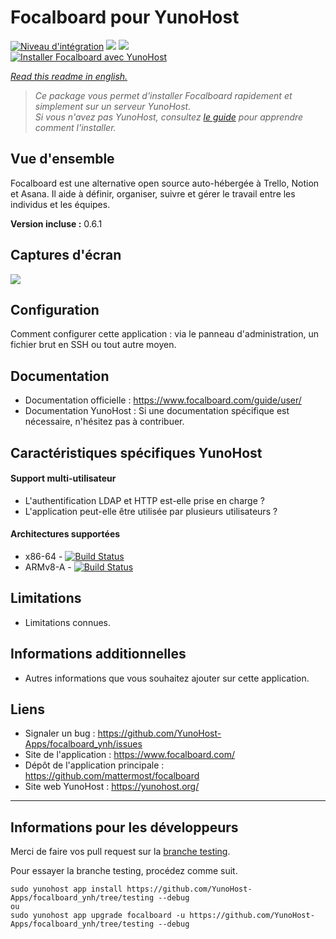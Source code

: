 # Focalboard pour YunoHost

[![Niveau d'intégration](https://dash.yunohost.org/integration/focalboard.svg)](https://dash.yunohost.org/appci/app/focalboard) ![](https://ci-apps.yunohost.org/ci/badges/focalboard.status.svg) ![](https://ci-apps.yunohost.org/ci/badges/focalboard.maintain.svg)  
[![Installer Focalboard avec YunoHost](https://install-app.yunohost.org/install-with-yunohost.svg)](https://install-app.yunohost.org/?app=focalboard)

*[Read this readme in english.](./README.md)* 

> *Ce package vous permet d'installer Focalboard rapidement et simplement sur un serveur YunoHost.  
Si vous n'avez pas YunoHost, consultez [le guide](https://yunohost.org/#/install) pour apprendre comment l'installer.*

## Vue d'ensemble
Focalboard est une alternative open source auto-hébergée à Trello, Notion et Asana. Il aide à définir, organiser, suivre et gérer le travail entre les individus et les équipes.

**Version incluse :** 0.6.1

## Captures d'écran

![](https://www.focalboard.com/img/hero.jpg)

## Configuration

Comment configurer cette application : via le panneau d'administration, un fichier brut en SSH ou tout autre moyen.

## Documentation

 * Documentation officielle : https://www.focalboard.com/guide/user/
 * Documentation YunoHost : Si une documentation spécifique est nécessaire, n'hésitez pas à contribuer.

## Caractéristiques spécifiques YunoHost

#### Support multi-utilisateur

* L'authentification LDAP et HTTP est-elle prise en charge ?
* L'application peut-elle être utilisée par plusieurs utilisateurs ?

#### Architectures supportées

* x86-64 - [![Build Status](https://ci-apps.yunohost.org/ci/logs/focalboard%20%28Apps%29.svg)](https://ci-apps.yunohost.org/ci/apps/focalboard/)
* ARMv8-A - [![Build Status](https://ci-apps-arm.yunohost.org/ci/logs/focalboard%20%28Apps%29.svg)](https://ci-apps-arm.yunohost.org/ci/apps/focalboard/)

## Limitations

* Limitations connues.

## Informations additionnelles

* Autres informations que vous souhaitez ajouter sur cette application.

## Liens

 * Signaler un bug : https://github.com/YunoHost-Apps/focalboard_ynh/issues
 * Site de l'application : https://www.focalboard.com/
 * Dépôt de l'application principale : https://github.com/mattermost/focalboard
 * Site web YunoHost : https://yunohost.org/

---

## Informations pour les développeurs

Merci de faire vos pull request sur la [branche testing](https://github.com/YunoHost-Apps/focalboard_ynh/tree/testing).

Pour essayer la branche testing, procédez comme suit.
```
sudo yunohost app install https://github.com/YunoHost-Apps/focalboard_ynh/tree/testing --debug
ou
sudo yunohost app upgrade focalboard -u https://github.com/YunoHost-Apps/focalboard_ynh/tree/testing --debug
```
